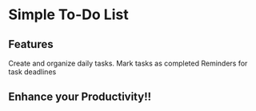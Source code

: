# Simple To-Do List

## Features
Create and organize daily tasks. 
Mark tasks as completed
Reminders for task deadlines

## Enhance your Productivity!!
